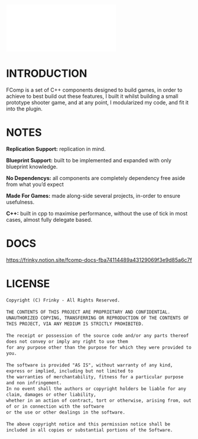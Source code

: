 <img src="./FCOMP_Logo.svg">

# INTRODUCTION

FComp is a set of C++ components designed to build games, in order to achieve to best build out these features, I built it whilst building a small prototype shooter game, and at any point, I modularized my code, and fit it into the plugin. 

# NOTES

**Replication Support:** replication in mind.

**Blueprint Support:** built to be implemented and expanded with only blueprint knowledge.

**No Dependencys:** all components are completely dependency free aside from what you’d expect

**Made For Games:** made along-side several projects, in-order to ensure usefulness. 

**C++:** built in cpp to maximise performance, without the use of tick in most cases, almost fully delegate based.

# DOCS
https://frinky.notion.site/fcomp-docs-fba74114489a43129069f3e9d85a6c7f

# LICENSE
```
Copyright (C) Frinky - All Rights Reserved.

THE CONTENTS OF THIS PROJECT ARE PROPRIETARY AND CONFIDENTIAL.
UNAUTHORIZED COPYING, TRANSFERRING OR REPRODUCTION OF THE CONTENTS OF THIS PROJECT, VIA ANY MEDIUM IS STRICTLY PROHIBITED.

The receipt or possession of the source code and/or any parts thereof does not convey or imply any right to use them
for any purpose other than the purpose for which they were provided to you.

The software is provided "AS IS", without warranty of any kind, express or implied, including but not limited to
the warranties of merchantability, fitness for a particular purpose and non infringement.
In no event shall the authors or copyright holders be liable for any claim, damages or other liability,
whether in an action of contract, tort or otherwise, arising from, out of or in connection with the software
or the use or other dealings in the software.

The above copyright notice and this permission notice shall be included in all copies or substantial portions of the Software.
```
